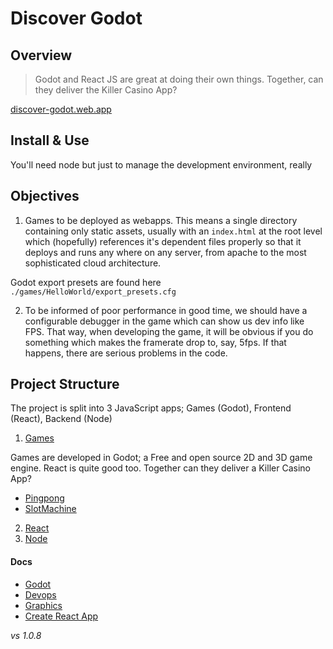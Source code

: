 # Discover Godot

## Overview

> Godot and React JS are great at doing their own things. Together, can they deliver the Killer Casino App?  

[discover-godot.web.app](https://discover-godot.web.app)

## Install & Use

You'll need node but just to manage the development environment, really

## Objectives

1. Games to be deployed as webapps. This means a single directory containing only static assets, usually with an `index.html` at the root level which (hopefully) references it's dependent files properly so that it deploys and runs any where on any server, from apache to the most sophisticated cloud architecture. 

Godot export presets are found here `./games/HelloWorld/export_presets.cfg`

2. To be informed of poor performance in good time, we should have a configurable debugger in the game which can show us dev info like FPS. That way, when developing the game, it will be obvious if you do something which makes the framerate drop to, say, 5fps. If that happens, there are serious problems in the code.

## Project Structure

The project is split into 3 JavaScript apps; Games (Godot), Frontend (React), Backend (Node) 

1. [Games](./games) 

Games are developed in Godot; a Free and open source 2D and 3D game engine. React is quite good too. Together can they deliver a Killer Casino App? 

- [Pingpong](./games/Pingpong)
- [SlotMachine](./games/SlotMachine)

2. [React](./react-app)
3. [Node](./node-app)

#### Docs

- [Godot](./docs/godot.md) 
- [Devops](./docs/devops.md)
- [Graphics](./docs/graphics.md)
- [Create React App](./docs/create-react-app.md)

_vs 1.0.8_
